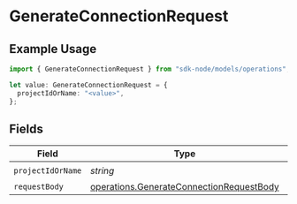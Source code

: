 # GenerateConnectionRequest

## Example Usage

```typescript
import { GenerateConnectionRequest } from "sdk-node/models/operations";

let value: GenerateConnectionRequest = {
  projectIdOrName: "<value>",
};
```

## Fields

| Field                                                                                                | Type                                                                                                 | Required                                                                                             | Description                                                                                          |
| ---------------------------------------------------------------------------------------------------- | ---------------------------------------------------------------------------------------------------- | ---------------------------------------------------------------------------------------------------- | ---------------------------------------------------------------------------------------------------- |
| `projectIdOrName`                                                                                    | *string*                                                                                             | :heavy_check_mark:                                                                                   | N/A                                                                                                  |
| `requestBody`                                                                                        | [operations.GenerateConnectionRequestBody](../../models/operations/generateconnectionrequestbody.md) | :heavy_minus_sign:                                                                                   | N/A                                                                                                  |